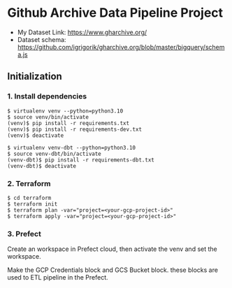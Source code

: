 # Github Archive Data Pipeline Project
- My Dataset Link: https://www.gharchive.org/
- Dataset schema: https://github.com/igrigorik/gharchive.org/blob/master/bigquery/schema.js



## Initialization

### 1. Install dependencies
```
$ virtualenv venv --python=python3.10
$ source venv/bin/activate
(venv)$ pip install -r requirements.txt
(venv)$ pip install -r requirements-dev.txt
(venv)$ deactivate

$ virtualenv venv-dbt --python=python3.10
$ source venv-dbt/bin/activate
(venv-dbt)$ pip install -r requirements-dbt.txt
(venv-dbt)$ deactivate
```

### 2. Terraform
```
$ cd terraform
$ terraform init
$ terraform plan -var="project=<your-gcp-project-id>"
$ terraform apply -var="project=<your-gcp-project-id>"
```

### 3. Prefect
Create an workspace in Prefect cloud, 
then activate the venv and set the workspace.

Make the GCP Credentials block and GCS Bucket block. 
these blocks are used to ETL pipeline in the Prefect.
